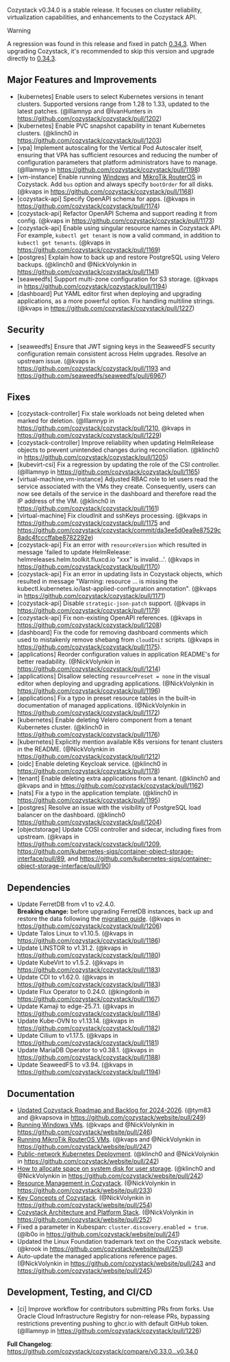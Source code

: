 Cozystack v0.34.0 is a stable release.
It focuses on cluster reliability, virtualization capabilities, and enhancements to the Cozystack API.

<!--
https://github.com/cozystack/cozystack/releases/tag/v0.34.0
-->

> [!WARNING]
> A regression was found in this release and fixed in patch [0.34.3](https://github.com/cozystack/cozystack/releases/tag/v0.34.3).
> When upgrading Cozystack, it's recommended to skip this version and upgrade directly to [0.34.3](https://github.com/cozystack/cozystack/releases/tag/v0.34.3).


## Major Features and Improvements

* [kubernetes] Enable users to select Kubernetes versions in tenant clusters. Supported versions range from 1.28 to 1.33, updated to the latest patches. (@lllamnyp and @IvanHunters in https://github.com/cozystack/cozystack/pull/1202)
* [kubernetes] Enable PVC snapshot capability in tenant Kubernetes clusters. (@klinch0 in https://github.com/cozystack/cozystack/pull/1203)
* [vpa] Implement autoscaling for the Vertical Pod Autoscaler itself, ensuring that VPA has sufficient resources and reducing the number of configuration parameters that platform administrators have to manage. (@lllamnyp in https://github.com/cozystack/cozystack/pull/1198)
* [vm-instance] Enable running [Windows](https://cozystack.io/docs/operations/virtualization/windows/) and [MikroTik RouterOS](https://cozystack.io/docs/operations/virtualization/mikrotik/) in Cozystack. Add `bus` option and always specify `bootOrder` for all disks. (@kvaps in https://github.com/cozystack/cozystack/pull/1168)
* [cozystack-api] Specify OpenAPI schema for apps. (@kvaps in https://github.com/cozystack/cozystack/pull/1174)
* [cozystack-api] Refactor OpenAPI Schema and support reading it from config. (@kvaps in https://github.com/cozystack/cozystack/pull/1173)
* [cozystack-api] Enable using singular resource names in Cozystack API. For example, `kubectl get tenant` is now a valid command, in addition to `kubectl get tenants`. (@kvaps in https://github.com/cozystack/cozystack/pull/1169)
* [postgres] Explain how to back up and restore PostgreSQL using Velero backups. (@klinch0 and @NickVolynkin in https://github.com/cozystack/cozystack/pull/1141)
* [seaweedfs] Support multi-zone configuration for S3 storage. (@kvaps in https://github.com/cozystack/cozystack/pull/1194)
* [dashboard] Put YAML editor first when deploying and upgrading applications, as a more powerful option. Fix handling multiline strings. (@kvaps in https://github.com/cozystack/cozystack/pull/1227)

## Security

* [seaweedfs] Ensure that JWT signing keys in the SeaweedFS security configuration remain consistent across Helm upgrades. Resolve an upstream issue. (@kvaps in https://github.com/cozystack/cozystack/pull/1193 and https://github.com/seaweedfs/seaweedfs/pull/6967)

## Fixes

* [cozystack-controller] Fix stale workloads not being deleted when marked for deletion. (@lllamnyp in https://github.com/cozystack/cozystack/pull/1210, @kvaps in https://github.com/cozystack/cozystack/pull/1229)
* [cozystack-controller] Improve reliability when updating HelmRelease objects to prevent unintended changes during reconciliation. (@klinch0 in https://github.com/cozystack/cozystack/pull/1205)
* [kubevirt-csi] Fix a regression by updating the role of the CSI controller. (@lllamnyp in https://github.com/cozystack/cozystack/pull/1165)
* [virtual-machine,vm-instance] Adjusted RBAC role to let users read the service associated with the VMs they create. Consequently, users can now see details of the service in the dashboard and therefore read the IP address of the VM. (@klinch0 in https://github.com/cozystack/cozystack/pull/1161)
* [virtual-machine] Fix cloudInit and sshKeys processing. (@kvaps in https://github.com/cozystack/cozystack/pull/1175 and https://github.com/cozystack/cozystack/commit/da3ee5d0ea9e87529c8adc4fcccffabe8782292e)
* [cozystack-api] Fix an error with `resourceVersion` which resulted in message 'failed to update HelmRelease: helmreleases.helm.toolkit.fluxcd.io "xxx" is invalid...'. (@kvaps in https://github.com/cozystack/cozystack/pull/1170)
* [cozystack-api] Fix an error in updating lists in Cozystack objects, which resulted in message "Warning: resource ... is missing the kubectl.kubernetes.io/last-applied-configuration annotation". (@kvaps in https://github.com/cozystack/cozystack/pull/1171)
* [cozystack-api] Disable `strategic-json-patch` support. (@kvaps in https://github.com/cozystack/cozystack/pull/1179)
* [cozystack-api] Fix non-existing OpenAPI references. (@kvaps in https://github.com/cozystack/cozystack/pull/1208)
* [dashboard] Fix the code for removing dashboard comments which used to mistakenly remove shebang from `cloudInit` scripts. (@kvaps in https://github.com/cozystack/cozystack/pull/1175).
* [applications] Reorder configuration values in application README's for better readability. (@NickVolynkin in https://github.com/cozystack/cozystack/pull/1214)
* [applications] Disallow selecting `resourcePreset = none` in the visual editor when deploying and upgrading applications. (@NickVolynkin in https://github.com/cozystack/cozystack/pull/1196)
* [applications] Fix a typo in preset resource tables in the built-in documentation of managed applications. (@NickVolynkin in https://github.com/cozystack/cozystack/pull/1172)
* [kubernetes] Enable deleting Velero component from a tenant Kubernetes cluster. (@klinch0 in https://github.com/cozystack/cozystack/pull/1176)
* [kubernetes] Explicitly mention available K8s versions for tenant clusters in the README. (@NickVolynkin in https://github.com/cozystack/cozystack/pull/1212)
* [oidc] Enable deleting Keycloak service. (@klinch0 in https://github.com/cozystack/cozystack/pull/1178)
* [tenant] Enable deleting extra applications from a tenant. (@klinch0 and @kvaps and in https://github.com/cozystack/cozystack/pull/1162)
* [nats] Fix a typo in the application template. (@klinch0 in https://github.com/cozystack/cozystack/pull/1195)
* [postgres] Resolve an issue with the visibility of PostgreSQL load balancer on the dashboard. (@klinch0 https://github.com/cozystack/cozystack/pull/1204)
* [objectstorage] Update COSI controller and sidecar, including fixes from upstream. (@kvaps in https://github.com/cozystack/cozystack/pull/1209, https://github.com/kubernetes-sigs/container-object-storage-interface/pull/89, and https://github.com/kubernetes-sigs/container-object-storage-interface/pull/90)


## Dependencies

* Update FerretDB from v1 to v2.4.0.<br>**Breaking change:** before upgrading FerretDB instances, back up and restore the data following the [migration guide](https://docs.ferretdb.io/migration/migrating-from-v1/). (@kvaps in https://github.com/cozystack/cozystack/pull/1206)
* Update Talos Linux to v1.10.5. (@kvaps in https://github.com/cozystack/cozystack/pull/1186)
* Update LINSTOR to v1.31.2. (@kvaps in https://github.com/cozystack/cozystack/pull/1180)
* Update KubeVirt to v1.5.2. (@kvaps in https://github.com/cozystack/cozystack/pull/1183)
* Update CDI to v1.62.0. (@kvaps in https://github.com/cozystack/cozystack/pull/1183)
* Update Flux Operator to 0.24.0. (@kingdonb in https://github.com/cozystack/cozystack/pull/1167)
* Update Kamaji to edge-25.7.1. (@kvaps in https://github.com/cozystack/cozystack/pull/1184)
* Update Kube-OVN to v1.13.14. (@kvaps in https://github.com/cozystack/cozystack/pull/1182)
* Update Cilium to v1.17.5. (@kvaps in https://github.com/cozystack/cozystack/pull/1181)
* Update MariaDB Operator to v0.38.1. (@kvaps in https://github.com/cozystack/cozystack/pull/1188)
* Update SeaweedFS to v3.94. (@kvaps in https://github.com/cozystack/cozystack/pull/1194)


## Documentation

* [Updated Cozystack Roadmap and Backlog for 2024-2026](https://cozystack.io/docs/roadmap/). (@tym83 and @kvapsova in https://github.com/cozystack/website/pull/249)
* [Running Windows VMs](https://cozystack.io/docs/operations/virtualization/windows/). (@kvaps and @NickVolynkin in https://github.com/cozystack/website/pull/246)
* [Running MikroTik RouterOS VMs](https://cozystack.io/docs/operations/virtualization/mikrotik/). (@kvaps and @NickVolynkin in https://github.com/cozystack/website/pull/247)
* [Public-network Kubernetes Deployment](https://cozystack.io/docs/operations/faq/#public-network-kubernetes-deployment). (@klinch0 and @NickVolynkin in https://github.com/cozystack/website/pull/242)
* [How to allocate space on system disk for user storage](https://cozystack.io/docs/operations/faq/#how-to-allocate-space-on-system-disk-for-user-storage). (@klinch0 and @NickVolynkin in https://github.com/cozystack/website/pull/242)
* [Resource Management in Cozystack](https://cozystack.io/docs/guides/resource-management/). (@NickVolynkin in https://github.com/cozystack/website/pull/233)
* [Key Concepts of Cozystack](https://cozystack.io/docs/guides/concepts/). (@NickVolynkin in https://github.com/cozystack/website/pull/254)
* [Cozystack Architecture and Platform Stack](https://cozystack.io/docs/guides/platform-stack/). (@NickVolynkin in https://github.com/cozystack/website/pull/252)
* Fixed a parameter in Kubespan: `cluster.discovery.enabled = true`. (@lb0o in https://github.com/cozystack/website/pull/241)
* Updated the Linux Foundation trademark text on the Cozystack website. (@krook in https://github.com/cozystack/website/pull/251)
* Auto-update the managed applications reference pages. (@NickVolynkin in https://github.com/cozystack/website/pull/243 and https://github.com/cozystack/website/pull/245)

## Development, Testing, and CI/CD

* [ci] Improve workflow for contributors submitting PRs from forks. Use Oracle Cloud Infrastructure Registry for non-release PRs, bypassing restrictions preventing pushing to ghcr.io with default GitHub token. (@lllamnyp in https://github.com/cozystack/cozystack/pull/1226)

**Full Changelog**: https://github.com/cozystack/cozystack/compare/v0.33.0...v0.34.0